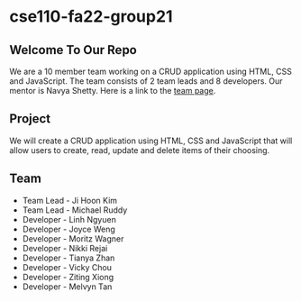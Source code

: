 # cse110-fa22-group21
## Welcome To Our Repo
We are a 10 member team working on a CRUD application using HTML, CSS and JavaScript. The team consists of 2 team leads and 8 developers. Our mentor is Navya Shetty. Here is a link to the [team page](admin/team.md).

## Project
We will create a CRUD application using HTML, CSS and JavaScript that will allow users to create, read, update and delete items of their choosing.

## Team
- Team Lead - Ji Hoon Kim
- Team Lead - Michael Ruddy
- Developer - Linh Ngyuen
- Developer - Joyce Weng
- Developer - Moritz Wagner
- Developer - Nikki Rejai
- Developer - Tianya Zhan
- Developer - Vicky Chou
- Developer - Ziting Xiong
- Developer - Melvyn Tan